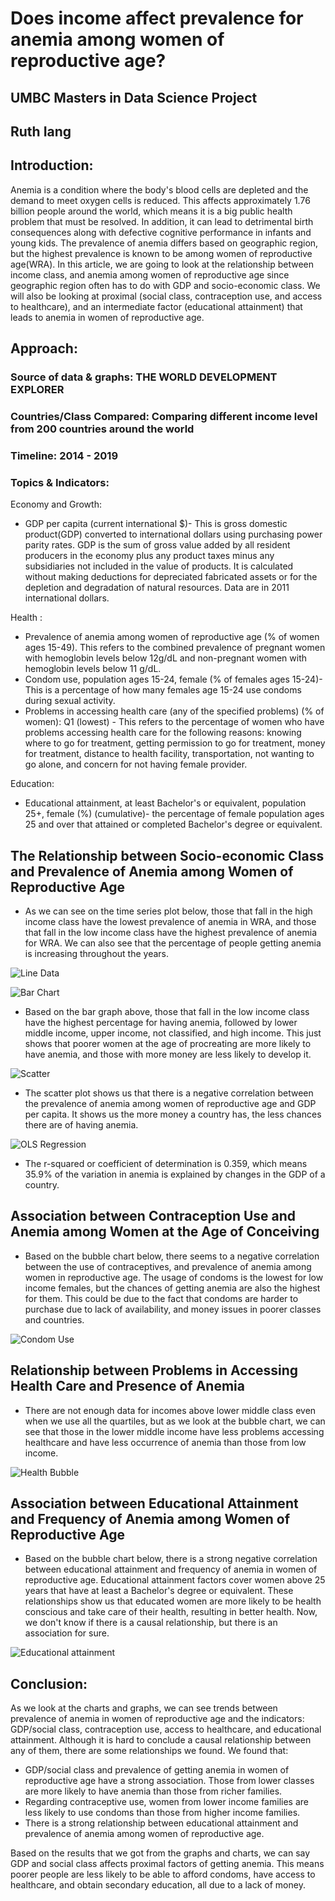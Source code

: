 # Does income affect prevalence for anemia among women of reproductive age?
## UMBC Masters in Data Science Project
## Ruth Iang

## Introduction:
Anemia is a condition where the body's blood cells are depleted and the demand to meet oxygen cells is reduced. This affects approximately 1.76 billion people around the world, which means it is a big public health problem that must be resolved. In addition, it can lead to detrimental birth consequences along with defective cognitive performance in infants and young kids. The prevalence of anemia differs based on geographic region, but the highest prevalence is known to be among women of reproductive age(WRA). In this article, we are going to look at the relationship between income class, and anemia among women of reproductive age since geographic region often has to do with GDP and socio-economic class. We will also be looking at proximal (social class, contraception use, and access to healthcare), and an intermediate factor (educational attainment) that leads to anemia in women of reproductive age.

 ## Approach:
 ### **Source of data & graphs**: THE WORLD DEVELOPMENT EXPLORER
### **Countries/Class Compared**: Comparing different income level from 200 countries around the world
### **Timeline**: 2014 - 2019
### **Topics & Indicators**:
Economy and Growth:
 - GDP per capita (current international $)- This is gross domestic product(GDP) converted to international dollars using purchasing power parity rates. GDP is the sum of gross value added by all resident producers in the economy plus any product taxes minus any subsidiaries not included in the value of products. It is calculated without making deductions for depreciated fabricated assets or for the depletion and degradation of natural resources. Data are in 2011 international dollars.

Health :
 - Prevalence of anemia among women of reproductive age (% of women ages 15-49). This refers to the combined prevalence of pregnant women with hemoglobin levels below 12g/dL and non-pregnant women with hemoglobin levels below 11 g/dL.
 - Condom use, population ages 15-24, female (% of females ages 15-24)- This is a percentage of how many females age 15-24 use condoms during sexual activity.
 - Problems in accessing health care (any of the specified problems) (% of women): Q1 (lowest) - This refers to the percentage of women who have problems accessing health care for the following reasons: knowing where to go for treatment, getting permission to go for treatment, money for treatment, distance to health facility, transportation, not wanting to go alone, and concern for not having female provider.

Education:
 - Educational attainment, at least Bachelor's or equivalent, population 25+, female (%) (cumulative)- the percentage of female population ages 25 and over that attained or completed Bachelor's degree or equivalent.

## The Relationship between Socio-economic Class and Prevalence of Anemia among Women of Reproductive Age
- As we can see on the time series plot below, those that fall in the high income class have the lowest prevalence of anemia in WRA, and those that fall in the low income class have the highest prevalence of anemia for WRA. We can also see that the percentage of people getting anemia is increasing throughout the years.

![Line Data](https://github.com/ruthiang/Ruth_data690/blob/main/charts/newplot%20(4).png)

![Bar Chart](https://github.com/ruthiang/Ruth_data690/blob/main/charts/newplot.png)

- Based on the bar graph above, those that fall in the low income class have the highest percentage for having anemia, followed by lower middle income, upper income, not classified, and high income. This just shows that poorer women at the age of procreating are more likely to have anemia, and those with more money are less likely to develop it.

![Scatter](https://github.com/ruthiang/Ruth_data690/blob/main/charts/newplot%20(1).png)
- The scatter plot shows us that there is a negative correlation between the prevalence of anemia among women of reproductive age and GDP per capita. It shows us the more money a country has, the less chances there are of having anemia.

![OLS Regression](https://github.com/ruthiang/Ruth_data690/blob/main/charts/Screen%20Shot%202022-03-12%20at%2012.15.55%20PM-1.png)
- The r-squared or coefficient of determination is 0.359, which means 35.9% of the variation in anemia is explained by changes in the GDP of a country.

## Association between Contraception Use and Anemia among Women at the Age of Conceiving
- Based on the bubble chart below, there seems to a negative correlation between the use of contraceptives, and prevalence of anemia among women in reproductive age. The usage of condoms is the lowest for low income females, but the chances of getting anemia are also the highest for them. This could be due to the fact that condoms are harder to purchase due to lack of availability, and money issues in poorer classes and countries.

![Condom Use](https://github.com/ruthiang/Ruth_data690/blob/main/charts/newplot%20(3).png)

## Relationship between Problems in Accessing Health Care and Presence of Anemia
- There are not enough data for incomes above lower middle class even when we use all the quartiles, but as we look at the bubble chart, we can see that those in the lower middle income have less problems accessing healthcare and have less occurrence of anemia than those from low income.

![Health Bubble](https://github.com/ruthiang/Ruth_data690/blob/main/charts/newplot%20(10).png)

## Association between Educational Attainment and Frequency of Anemia among Women of Reproductive Age

- Based on the bubble chart below, there is a strong negative correlation between educational attainment and frequency of anemia in women of reproductive age. Educational attainment factors cover women above 25 years that have at least a Bachelor's degree or equivalent. These relationships show us that educated women are more likely to be health conscious and take care of their health, resulting in better health. Now, we don't know if there is a causal relationship, but there is an association for sure.

![Educational attainment](https://github.com/ruthiang/Ruth_data690/blob/main/charts/newplot%20(9).png)

## Conclusion:

As we look at the charts and graphs, we can see trends between prevalence of anemia in women of reproductive age and the indicators: GDP/social class, contraception use, access to healthcare, and educational attainment. Although it is hard to conclude a causal relationship between any of them, there are some relationships we found. We found that:

- GDP/social class and prevalence of getting anemia in women of reproductive age have a strong association. Those from lower classes are more likely to have anemia than those from richer families.
- Regarding contraceptive use, women from lower income families are less likely to use condoms than those from higher income families.
- There is a strong relationship between educational attainment and prevalence of anemia among women of reproductive age.

Based on the results that we got from the graphs and charts, we can say GDP and social class affects proximal factors of getting anemia. This means poorer people are less likely to be able to afford condoms, have access to healthcare, and obtain secondary education, all due to a lack of money.
